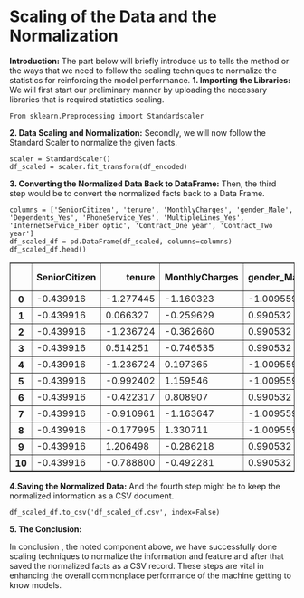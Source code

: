 # Scaling of the Data and the Normalization
**Introduction:**
The part below will briefly introduce us to tells the method or the ways that we need to follow the scaling techniques to normalize the statistics for reinforcing the model performance.
**1. Importing the Libraries:**
We will first start our preliminary manner by uploading the necessary libraries that is required statistics scaling.
```
From sklearn.Preprocessing import Standardscaler
```
**2. Data Scaling and Normalization:**
Secondly, we will now follow the Standard Scaler to normalize the given facts.
```
scaler = StandardScaler()
df_scaled = scaler.fit_transform(df_encoded)
```
**3. Converting the Normalized Data Back to DataFrame:**
Then, the third step would be to convert the normalized facts back to a Data Frame.
```
columns = ['SeniorCitizen', 'tenure', 'MonthlyCharges', 'gender_Male', 'Dependents_Yes', 'PhoneService_Yes', 'MultipleLines_Yes', 'InternetService_Fiber optic', 'Contract_One year', 'Contract_Two year']
df_scaled_df = pd.DataFrame(df_scaled, columns=columns)
df_scaled_df.head()
```
<div>
<table border="1" class="dataframe">
  <thead>
    <tr style="text-align: right;">
      <th></th>
      <th>SeniorCitizen</th>
      <th>tenure</th>
      <th>MonthlyCharges</th>
      <th>gender_Male</th>
      <th>Dependents_Yes</th>
      <th>PhoneService_Yes</th>
      <th>MultipleLines_Yes</th>
      <th>InternetService_Fiber optic</th>
      <th>Contract_One year</th>
      <th>Contract_Two year</th>
    </tr>
  </thead>
  <tbody>
    <tr>
      <th>0</th>
      <td>-0.439916</td>
      <td>-1.277445</td>
      <td>-1.160323</td>
      <td>-1.009559</td>
      <td>-0.654012</td>
      <td>-3.054010</td>
      <td>-0.854176</td>
      <td>-0.885660</td>
      <td>-0.514249</td>
      <td>-0.562975</td>
    </tr>
    <tr>
      <th>1</th>
      <td>-0.439916</td>
      <td>0.066327</td>
      <td>-0.259629</td>
      <td>0.990532</td>
      <td>-0.654012</td>
      <td>0.327438</td>
      <td>-0.854176</td>
      <td>-0.885660</td>
      <td>1.944582</td>
      <td>-0.562975</td>
    </tr>
    <tr>
      <th>2</th>
      <td>-0.439916</td>
      <td>-1.236724</td>
      <td>-0.362660</td>
      <td>0.990532</td>
      <td>-0.654012</td>
      <td>0.327438</td>
      <td>-0.854176</td>
      <td>-0.885660</td>
      <td>-0.514249</td>
      <td>-0.562975</td>
    </tr>
    <tr>
      <th>3</th>
      <td>-0.439916</td>
      <td>0.514251</td>
      <td>-0.746535</td>
      <td>0.990532</td>
      <td>-0.654012</td>
      <td>-3.054010</td>
      <td>-0.854176</td>
      <td>-0.885660</td>
      <td>1.944582</td>
      <td>-0.562975</td>
    </tr>
    <tr>
      <th>4</th>
      <td>-0.439916</td>
      <td>-1.236724</td>
      <td>0.197365</td>
      <td>-1.009559</td>
      <td>-0.654012</td>
      <td>0.327438</td>
      <td>-0.854176</td>
      <td>1.129102</td>
      <td>-0.514249</td>
      <td>-0.562975</td>
    </tr>
    <tr>
      <th>5</th>
      <td>-0.439916</td>
      <td>-0.992402</td>
      <td>1.159546</td>
      <td>-1.009559</td>
      <td>-0.654012</td>
      <td>0.327438</td>
      <td>1.170719</td>
      <td>1.129102</td>
      <td>-0.514249</td>
      <td>-0.562975</td>
    </tr>
    <tr>
      <th>6</th>
      <td>-0.439916</td>
      <td>-0.422317</td>
      <td>0.808907</td>
      <td>0.990532</td>
      <td>1.529024</td>
      <td>0.327438</td>
      <td>1.170719</td>
      <td>1.129102</td>
      <td>-0.514249</td>
      <td>-0.562975</td>
    </tr>
    <tr>
      <th>7</th>
      <td>-0.439916</td>
      <td>-0.910961</td>
      <td>-1.163647</td>
      <td>-1.009559</td>
      <td>-0.654012</td>
      <td>-3.054010</td>
      <td>-0.854176</td>
      <td>-0.885660</td>
      <td>-0.514249</td>
      <td>-0.562975</td>
    </tr>
    <tr>
      <th>8</th>
      <td>-0.439916</td>
      <td>-0.177995</td>
      <td>1.330711</td>
      <td>-1.009559</td>
      <td>-0.654012</td>
      <td>0.327438</td>
      <td>1.170719</td>
      <td>1.129102</td>
      <td>-0.514249</td>
      <td>-0.562975</td>
    </tr>
    <tr>
      <th>9</th>
      <td>-0.439916</td>
      <td>1.206498</td>
      <td>-0.286218</td>
      <td>0.990532</td>
      <td>1.529024</td>
      <td>0.327438</td>
      <td>-0.854176</td>
      <td>-0.885660</td>
      <td>1.944582</td>
      <td>-0.562975</td>
    </tr>
    <tr>
      <th>10</th>
      <td>-0.439916</td>
      <td>-0.788800</td>
      <td>-0.492281</td>
      <td>0.990532</td>
      <td>1.529024</td>
      <td>0.327438</td>
      <td>-0.854176</td>
      <td>-0.885660</td>
      <td>-0.514249</td>
      <td>-0.562975</td>
    </tr>
</tbody>
</table>
</div>

**4.Saving the Normalized Data:**
And the fourth step might be to keep the normalized information as a CSV document.
```
df_scaled_df.to_csv('df_scaled_df.csv', index=False)
```
**5. The Conclusion:**

In conclusion , the noted component above, we have successfully done scaling techniques to normalize the information and feature and after that saved the normalized facts as a CSV record. These steps are vital in enhancing the overall commonplace performance of the machine getting to know models.
